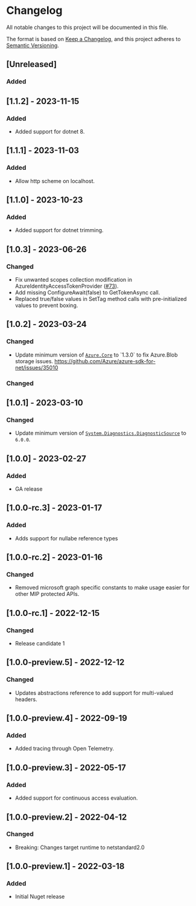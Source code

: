 # Changelog

All notable changes to this project will be documented in this file.

The format is based on [Keep a Changelog](https://keepachangelog.com/en/1.0.0/),
and this project adheres to [Semantic Versioning](https://semver.org/spec/v2.0.0.html).

## [Unreleased]

### Added

## [1.1.2] - 2023-11-15

### Added

- Added support for dotnet 8.

## [1.1.1] - 2023-11-03

### Added

- Allow http scheme on localhost.

## [1.1.0] - 2023-10-23

### Added

- Added support for dotnet trimming.

## [1.0.3] - 2023-06-26

### Changed

- Fix unwanted scopes collection modification in AzureIdentityAccessTokenProvider ([#73]([https://github.com/microsoft/kiota-authentication-azure-dotnet/issues/93])).
- Add missing ConfigureAwait(false) to GetTokenAsync call.
- Replaced true/false values in SetTag method calls with pre-initialized values to prevent boxing.

## [1.0.2] - 2023-03-24

### Changed

- Update minimum version of [`Azure.Core`]([https://www.nuget.org/packages/System.Diagnostics.DiagnosticSource](https://www.nuget.org/packages/Azure.Core)) to `1.3.0` to fix Azure.Blob storage issues. https://github.com/Azure/azure-sdk-for-net/issues/35010

### Changed

## [1.0.1] - 2023-03-10

### Changed

- Update minimum version of [`System.Diagnostics.DiagnosticSource`](https://www.nuget.org/packages/System.Diagnostics.DiagnosticSource) to `6.0.0`.

## [1.0.0] - 2023-02-27

### Added

- GA release

## [1.0.0-rc.3] - 2023-01-17

### Added

- Adds support for nullabe reference types

## [1.0.0-rc.2] - 2023-01-16

### Changed

- Removed microsoft graph specific constants to make usage easier for other MIP protected APIs.

## [1.0.0-rc.1] - 2022-12-15

### Changed

- Release candidate 1

## [1.0.0-preview.5] - 2022-12-12

### Changed

- Updates abstractions reference to add support for multi-valued headers.

## [1.0.0-preview.4] - 2022-09-19

### Added

- Added tracing through Open Telemetry.

## [1.0.0-preview.3] - 2022-05-17

### Added

- Added support for continuous access evaluation.

## [1.0.0-preview.2] - 2022-04-12

### Changed

- Breaking: Changes target runtime to netstandard2.0

## [1.0.0-preview.1] - 2022-03-18

### Added

- Initial Nuget release
